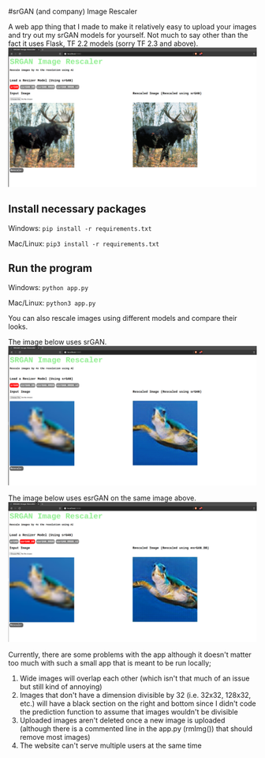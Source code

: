 #srGAN (and company) Image Rescaler

A web app thing that I made to make it relatively easy to upload your images and try out my srGAN models for yourself. Not much to say other than the fact it uses Flask, TF 2.2 models (sorry TF 2.3 and above).
![srGAN on a moose](/figs/srMoose.png)

## Install necessary packages
Windows:
`pip install -r requirements.txt`

Mac/Linux:
`pip3 install -r requirements.txt`

## Run the program
Windows:
`python app.py`

Mac/Linux:
`python3 app.py`

You can also rescale images using different models and compare their looks.

The image below uses srGAN.
![srGAN on a turtle](/figs/srTurt.png)

The image below uses esrGAN on the same image above.
![esrGAN on the same turtle](/figs/esrTurt.png)


Currently, there are some problems with the app although it doesn't matter too much with such a small app that is meant to be run locally;
1. Wide images will overlap each other (which isn't that much of an issue but still kind of annoying)
2. Images that don't have a dimension divisible by 32 (i.e. 32x32, 128x32, etc.) will have a black section on the right and bottom since I didn't code the prediction function to assume that images wouldn't be divisible
3. Uploaded images aren't deleted once a new image is uploaded (although there is a commented line in the app.py (rmImg()) that should remove most images)
4. The website can't serve multiple users at the same time
